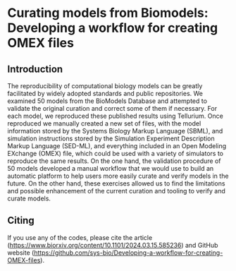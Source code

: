 # Curating models from Biomodels: Developing a workflow for creating OMEX files

## Introduction

The reproducibility of computational biology models can be greatly facilitated by widely adopted standards and public repositories. We examined 50 models from the BioModels Database and attempted to validate the original curation and correct some of them if necessary. For each model, we reproduced these published results using Tellurium. Once reproduced we manually created a new set of files, with the model information stored by the Systems Biology Markup Language (SBML), and simulation instructions stored by the Simulation Experiment Description Markup Language (SED-ML), and everything included in an Open Modeling EXchange (OMEX) file, which could be used with a variety of simulators to reproduce the same results. On the one hand, the validation procedure of 50 models developed a manual workflow that we would use to build an automatic platform to help users more easily curate and verify models in the future. On the other hand, these exercises allowed us to find the limitations and possible enhancement of the current curation and tooling to verify and curate models.

## Citing

If you use any of the codes, please cite the article (https://www.biorxiv.org/content/10.1101/2024.03.15.585236) and GitHub website (https://github.com/sys-bio/Developing-a-workflow-for-creating-OMEX-files).
